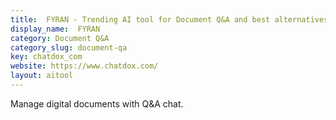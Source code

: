 ```yaml
---
title:  FYRAN - Trending AI tool for Document Q&A and best alternatives
display_name:  FYRAN
category: Document Q&A
category_slug: document-qa
key: chatdox_com
website: https://www.chatdox.com/
layout: aitool
---
```


Manage digital documents with Q&A chat.
